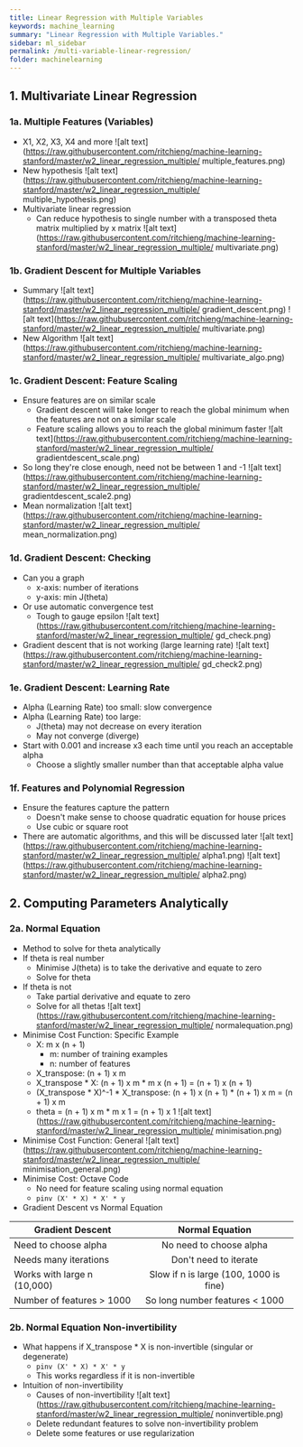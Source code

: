 ```yaml
---
title: Linear Regression with Multiple Variables
keywords: machine_learning
summary: "Linear Regression with Multiple Variables."
sidebar: ml_sidebar
permalink: /multi-variable-linear-regression/
folder: machinelearning
---
```


## 1. Multivariate Linear Regression

### 1a. Multiple Features (Variables)
- X1, X2, X3, X4 and more
![alt text](https://raw.githubusercontent.com/ritchieng/machine-learning-stanford/master/w2_linear_regression_multiple/
multiple_features.png)
- New hypothesis
![alt text](https://raw.githubusercontent.com/ritchieng/machine-learning-stanford/master/w2_linear_regression_multiple/
multiple_hypothesis.png)
- Multivariate linear regression
    - Can reduce hypothesis to single number with a transposed theta matrix multiplied by x matrix
![alt text](https://raw.githubusercontent.com/ritchieng/machine-learning-stanford/master/w2_linear_regression_multiple/
multivariate.png)

### 1b. Gradient Descent for Multiple Variables
- Summary
![alt text](https://raw.githubusercontent.com/ritchieng/machine-learning-stanford/master/w2_linear_regression_multiple/
gradient_descent.png)
![alt text](https://raw.githubusercontent.com/ritchieng/machine-learning-stanford/master/w2_linear_regression_multiple/
multivariate.png)
- New Algorithm
![alt text](https://raw.githubusercontent.com/ritchieng/machine-learning-stanford/master/w2_linear_regression_multiple/
multivariate_algo.png)

### 1c. Gradient Descent: Feature Scaling
- Ensure features are on similar scale
    - Gradient descent will take longer to reach the global minimum when the features are not on a similar scale
    - Feature scaling allows you to reach the global minimum faster
![alt text](https://raw.githubusercontent.com/ritchieng/machine-learning-stanford/master/w2_linear_regression_multiple/
gradientdescent_scale.png)
- So long they're close enough, need not be between 1 and -1
![alt text](https://raw.githubusercontent.com/ritchieng/machine-learning-stanford/master/w2_linear_regression_multiple/
gradientdescent_scale2.png)
- Mean normalization
![alt text](https://raw.githubusercontent.com/ritchieng/machine-learning-stanford/master/w2_linear_regression_multiple/
mean_normalization.png)

### 1d. Gradient Descent: Checking
- Can you a graph
    - x-axis: number of iterations
    - y-axis: min J(theta)
- Or use automatic convergence test
    - Tough to gauge epsilon
![alt text](https://raw.githubusercontent.com/ritchieng/machine-learning-stanford/master/w2_linear_regression_multiple/
gd_check.png)
- Gradient descent that is not working (large learning rate)
![alt text](https://raw.githubusercontent.com/ritchieng/machine-learning-stanford/master/w2_linear_regression_multiple/
gd_check2.png)

### 1e. Gradient Descent: Learning Rate
- Alpha (Learning Rate) too small: slow convergence
- Alpha (Learning Rate) too large:
    - J(theta) may not decrease on every iteration
    - May not converge (diverge)
- Start with 0.001 and increase x3 each time until you reach an acceptable alpha
    - Choose a slightly smaller number than that acceptable alpha value

### 1f. Features and Polynomial Regression
- Ensure the features capture the pattern
    - Doesn't make sense to choose quadratic equation for house prices
    - Use cubic or square root
- There are automatic algorithms, and this will be discussed later
![alt text](https://raw.githubusercontent.com/ritchieng/machine-learning-stanford/master/w2_linear_regression_multiple/
alpha1.png)
![alt text](https://raw.githubusercontent.com/ritchieng/machine-learning-stanford/master/w2_linear_regression_multiple/
alpha2.png)


## 2. Computing Parameters Analytically

### 2a. Normal Equation
- Method to solve for theta analytically
- If theta is real number
    - Minimise J(theta) is to take the derivative and equate to zero
    - Solve for theta
- If theta is not
    - Take partial derivative and equate to zero
    - Solve for all thetas
![alt text](https://raw.githubusercontent.com/ritchieng/machine-learning-stanford/master/w2_linear_regression_multiple/
normalequation.png)
- Minimise Cost Function: Specific Example
    - X: m x (n + 1)
        - m: number of training examples
        - n: number of features
    - X_transpose: (n + 1) x m
    - X_transpose * X:  (n + 1) x m * m x (n + 1) = (n + 1) x (n + 1)
    - (X_transpose * X)^-1 * X_transpose: (n + 1) x (n + 1) * (n + 1) x m = (n + 1) x m
    - theta = (n + 1) x m * m x 1 = (n + 1) x 1
![alt text](https://raw.githubusercontent.com/ritchieng/machine-learning-stanford/master/w2_linear_regression_multiple/
minimisation.png)
- Minimise Cost Function: General
![alt text](https://raw.githubusercontent.com/ritchieng/machine-learning-stanford/master/w2_linear_regression_multiple/
minimisation_general.png)
- Minimise Cost: Octave Code
    - No need for feature scaling using normal equation
    - ``pinv (X' * X) * X' * y``
- Gradient Descent vs Normal Equation

| Gradient Descent        | Normal Equation           |
| ------------- |:-------------:|
| Need to choose alpha     | No need to choose alpha |
| Needs many iterations      | Don't need to iterate      |
| Works with large n (10,000)| Slow if n is large (100, 1000 is fine)      |
| Number of features > 1000 | So long number features < 1000      |

### 2b. Normal Equation Non-invertibility
- What happens if X_transpose * X is non-invertible (singular or degenerate)
    - ``pinv (X' * X) * X' * y``
    - This works regardless if it is non-invertible
- Intuition of non-invertibility
    - Causes of non-invertibility
![alt text](https://raw.githubusercontent.com/ritchieng/machine-learning-stanford/master/w2_linear_regression_multiple/
noninvertible.png)
    - Delete redundant features to solve non-invertibility problem
    - Delete some features or use regularization